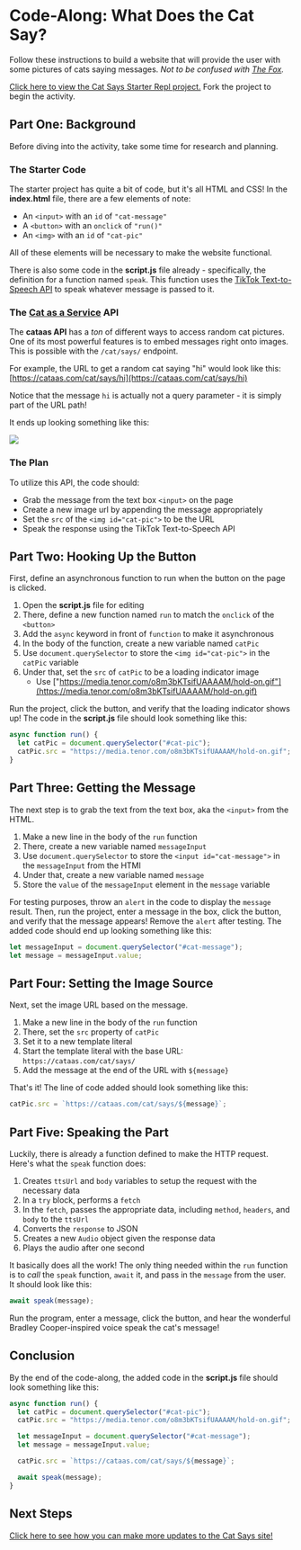 # Code-Along: What Does the Cat Say?
Follow these instructions to build a website that will provide the user with some pictures of cats saying messages. _Not to be confused with [The Fox](https://www.youtube.com/watch?v=jofNR_WkoCE)._

[Click here to view the Cat Says Starter Repl project.](https://replit.com/@HylandOutreach/CatSays) Fork the project to begin the activity.

## Part One: Background
Before diving into the activity, take some time for research and planning.

### The Starter Code
The starter project has quite a bit of code, but it's all HTML and CSS! In the **index.html** file, there are a few elements of note:

- An `<input>` with an `id` of `"cat-message"`
- A `<button>` with an `onclick` of `"run()"`
- An `<img>` with an `id` of `"cat-pic"`

All of these elements will be necessary to make the website functional.

There is also some code in the **script.js** file already - specifically, the definition for a function named `speak`. This function uses the [TikTok Text-to-Speech API](https://weilbyte.github.io/tiktok-tts/) to speak whatever message is passed to it.

### The [Cat as a Service](https://cataas.com/) API
The **cataas API** has a _ton_ of different ways to access random cat pictures. One of its most powerful features is to embed messages right onto images. This is possible with the `/cat/says/` endpoint.

For example, the URL to get a random cat saying "hi" would look like this: [https://cataas.com/cat/says/hi](https://cataas.com/cat/says/hi)

Notice that the message `hi` is actually not a query parameter - it is simply part of the URL path!

It ends up looking something like this:

![](Assets/CatSaysHi.jpg)

### The Plan
To utilize this API, the code should:

- Grab the message from the text box `<input>` on the page
- Create a new image url by appending the message appropriately
- Set the `src` of the `<img id="cat-pic">` to be the URL
- Speak the response using the TikTok Text-to-Speech API

## Part Two: Hooking Up the Button
First, define an asynchronous function to run when the button on the page is clicked.

1. Open the **script.js** file for editing
1. There, define a new function named `run` to match the `onclick` of the `<button>`
1. Add the `async` keyword in front of `function` to make it asynchronous
1. In the body of the function, create a new variable named `catPic`
1. Use `document.querySelector` to store the `<img id="cat-pic">` in the `catPic` variable
1. Under that, set the `src` of `catPic` to be a loading indicator image
    - Use ["https://media.tenor.com/o8m3bKTsifUAAAAM/hold-on.gif"](https://media.tenor.com/o8m3bKTsifUAAAAM/hold-on.gif)

Run the project, click the button, and verify that the loading indicator shows up! The code in the **script.js** file should look something like this:

```js
async function run() {
  let catPic = document.querySelector("#cat-pic");
  catPic.src = "https://media.tenor.com/o8m3bKTsifUAAAAM/hold-on.gif";
}
```

## Part Three: Getting the Message
The next step is to grab the text from the text box, aka the `<input>` from the HTML.

1. Make a new line in the body of the `run` function
1. There, create a new variable named `messageInput`
1. Use `document.querySelector` to store the `<input id="cat-message">` in the `messageInput` from the HTMl
1. Under that, create a new variable named `message`
1. Store the `value` of the `messageInput` element in the `message` variable

For testing purposes, throw an `alert` in the code to display the `message` result. Then, run the project, enter a message in the box, click the button, and verify that the message appears! Remove the `alert` after testing. The added code should end up looking something like this:

```js
let messageInput = document.querySelector("#cat-message");
let message = messageInput.value;
```

## Part Four: Setting the Image Source
Next, set the image URL based on the message.

1. Make a new line in the body of the `run` function
1. There, set the `src` property of `catPic`
1. Set it to a new template literal
1. Start the template literal with the base URL: `https://cataas.com/cat/says/`
1. Add the message at the end of the URL with `${message}`

That's it! The line of code added should look something like this:

```js
catPic.src = `https://cataas.com/cat/says/${message}`;
```

## Part Five: Speaking the Part
Luckily, there is already a function defined to make the HTTP request. Here's what the `speak` function does:

1. Creates `ttsUrl` and `body` variables to setup the request with the necessary data
1. In a `try` block, performs a `fetch`
1. In the `fetch`, passes the appropriate data, including `method`, `headers`, and `body` to the `ttsUrl`
1. Converts the `response` to JSON
1. Creates a new `Audio` object given the response data
1. Plays the audio after one second

It basically does all the work! The only thing needed within the `run` function is to _call_ the `speak` function, `await` it, and pass in the `message` from the user. It should look like this:

```js
await speak(message);
```

Run the program, enter a message, click the button, and hear the wonderful Bradley Cooper-inspired voice speak the cat's message!

## Conclusion
By the end of the code-along, the added code in the **script.js** file should look something like this:

```js
async function run() {
  let catPic = document.querySelector("#cat-pic");
  catPic.src = "https://media.tenor.com/o8m3bKTsifUAAAAM/hold-on.gif";

  let messageInput = document.querySelector("#cat-message");
  let message = messageInput.value;

  catPic.src = `https://cataas.com/cat/says/${message}`;

  await speak(message);
}
```

## Next Steps
[Click here to see how you can make more updates to the Cat Says site!](CatSaySelfPacedWork.md)
